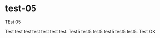 # test-05
TEst 05

Test test test test test test test.
Test5 test5 test5 test5 test5 test5.
Test OK
